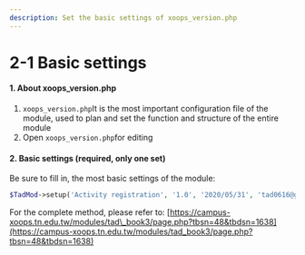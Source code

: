 ```yaml
---
description: Set the basic settings of xoops_version.php
---
```


# 2-1 Basic settings

#### 1. About xoops\_version.php

1. `xoops_version.php`It is the most important configuration file of the module, used to plan and set the function and structure of the entire module
2. Open `xoops_version.php`for editing

#### 2. Basic settings \(required, only one set\)

Be sure to fill in, the most basic settings of the module:

```php
$TadMod->setup('Activity registration', '1.0', '2020/05/31', 'tad0616@gmail.com', 'Tad');
```

For the complete method, please refer to: [https://campus-xoops.tn.edu.tw/modules/tad\_book3/page.php?tbsn=48&tbdsn=1638](https://campus-xoops.tn.edu.tw/modules/tad_book3/page.php?tbsn=48&tbdsn=1638)

